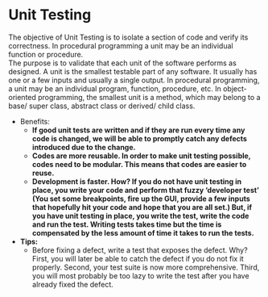 # Unit Testing

The objective of Unit Testing is to isolate a section of code and verify its correctness. In procedural programming a unit may be an individual function or procedure.  
The purpose is to validate that each unit of the software performs as designed. A unit is the smallest testable part of any software. It usually has one or a few inputs and usually a single output. In procedural programming, a unit may be an individual program, function, procedure, etc. In object-oriented programming, the smallest unit is a method, which may belong to a base/ super class, abstract class or derived/ child class.

* Benefits:
  * **If good unit tests are written and if they are run every time any code is changed, we will be able to promptly catch any defects introduced due to the change.**
  * **Codes are more reusable. In order to make unit testing possible, codes need to be modular. This means that codes are easier to reuse.**
  * **Development is faster. How? If you do not have unit testing in place, you write your code and perform that fuzzy ‘developer test’ \(You set some breakpoints, fire up the GUI, provide a few inputs that hopefully hit your code and hope that you are all set.\) But, if you have unit testing in place, you write the test, write the code and run the test. Writing tests takes time but the time is compensated by the less amount of time it takes to run the tests.**
* **Tips:** 
  * Before fixing a defect, write a test that exposes the defect. Why? First, you will later be able to catch the defect if you do not fix it properly. Second, your test suite is now more comprehensive. Third, you will most probably be too lazy to write the test after you have already fixed the defect.

